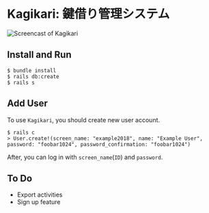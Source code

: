# Kagikari: 鍵借り管理システム

![Screencast of Kagikari](https://raw.githubusercontent.com/nodaridaisai/kagi-kari/master/media/screencast.gif)

## Install and Run
```
$ bundle install
$ rails db:create
$ rails s
```

## Add User
To use `Kagikari`, you should create new user account.

```
$ rails c
> User.create!(screen_name: "example2018", name: "Example User", password: "foobar1024", password_confirmation: "foobar1024")
```

After, you can log in with `screen_name`(`ID`) and `password`.

## To Do
 - Export activities
 - Sign up feature